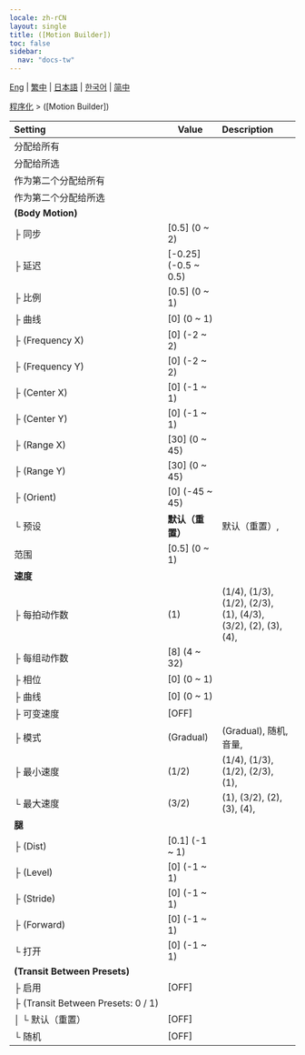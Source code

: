```yaml
---
locale: zh-rCN
layout: single
title: ([Motion Builder])
toc: false
sidebar:
  nav: "docs-tw"
---
```

[Eng](/dancexr/menu/2025.4/motion/motion_builder) | [繁中](/tw/dancexr/menu/2025.4/motion/motion_builder) | [日本語](/jp/dancexr/menu/2025.4/motion/motion_builder) | [한국어](/kr/dancexr/menu/2025.4/motion/motion_builder) | [简中](/zh/dancexr/menu/2025.4/motion/motion_builder)

[程序化](../menu#程序化) > ([Motion Builder])



| Setting | Value | Description |
| :--- | --- | :--- |
|<nobr>分配给所有</nobr>|| 
|<nobr>分配给所选</nobr>|| 
|<nobr>作为第二个分配给所有</nobr>|| 
|<nobr>作为第二个分配给所选</nobr>|| 
|<nobr><b>(Body Motion)</b></nobr>| | 
|<nobr>├&nbsp;同步</nobr>| [0.5] (0 ~ 2) | 
|<nobr>├&nbsp;延迟</nobr>| [-0.25] (-0.5 ~ 0.5) | 
|<nobr>├&nbsp;比例</nobr>| [0.5] (0 ~ 1) | 
|<nobr>├&nbsp;曲线</nobr>| [0] (0 ~ 1) | 
|<nobr>├&nbsp;(Frequency X)</nobr>| [0] (-2 ~ 2) | 
|<nobr>├&nbsp;(Frequency Y)</nobr>| [0] (-2 ~ 2) | 
|<nobr>├&nbsp;(Center X)</nobr>| [0] (-1 ~ 1) | 
|<nobr>├&nbsp;(Center Y)</nobr>| [0] (-1 ~ 1) | 
|<nobr>├&nbsp;(Range X)</nobr>| [30] (0 ~ 45) | 
|<nobr>├&nbsp;(Range Y)</nobr>| [30] (0 ~ 45) | 
|<nobr>├&nbsp;(Orient)</nobr>| [0] (-45 ~ 45) | 
|<nobr>└&nbsp;预设</nobr>| **默认（重置）** | 默认（重置）,  |
|<nobr>范围</nobr>| [0.5] (0 ~ 1) | 
|<nobr><b>速度</b></nobr>| | 
|<nobr>├&nbsp;每拍动作数</nobr>| (1) | (1/4), (1/3), (1/2), (2/3), (1), (4/3), (3/2), (2), (3), (4), 
|<nobr>├&nbsp;每组动作数</nobr>| [8] (4 ~ 32) | 
|<nobr>├&nbsp;相位</nobr>| [0] (0 ~ 1) | 
|<nobr>├&nbsp;曲线</nobr>| [0] (0 ~ 1) | 
|<nobr>├&nbsp;可变速度</nobr>| [OFF] | 
|<nobr>├&nbsp;模式</nobr>| (Gradual) | (Gradual), 随机, 音量, 
|<nobr>├&nbsp;最小速度</nobr>| (1/2) | (1/4), (1/3), (1/2), (2/3), (1), 
|<nobr>└&nbsp;最大速度</nobr>| (3/2) | (1), (3/2), (2), (3), (4), 
|<nobr><b>腿</b></nobr>| | 
|<nobr>├&nbsp;(Dist)</nobr>| [0.1] (-1 ~ 1) | 
|<nobr>├&nbsp;(Level)</nobr>| [0] (-1 ~ 1) | 
|<nobr>├&nbsp;(Stride)</nobr>| [0] (-1 ~ 1) | 
|<nobr>├&nbsp;(Forward)</nobr>| [0] (-1 ~ 1) | 
|<nobr>└&nbsp;打开</nobr>| [0] (-1 ~ 1) | 
|<nobr><b>(Transit Between Presets)</b></nobr>| | 
|<nobr>├&nbsp;启用</nobr>| [OFF] | 
|<nobr>├&nbsp;(Transit Between Presets: 0 / 1)</nobr>|| 
|<nobr>│&nbsp;└&nbsp;默认（重置）</nobr>| [OFF] | 
|<nobr>└&nbsp;随机</nobr>| [OFF] | 
